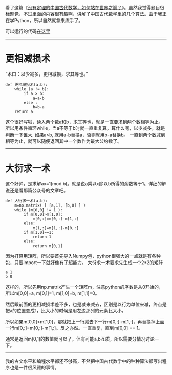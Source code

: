<!--
.. title: 中国古代数学算法的Python实现
.. slug: python-old-chinese
.. date: 2017-12-28 15:00:15 UTC+08:00
.. tags: 教程
.. category:
.. link:
.. description:
.. type: text
-->

看了这篇《[没有定理的中国古代数学，如何站在世界之巅？](https://mp.weixin.qq.com/s?__biz=MzA5NDkzNjIwMg==&mid=2651662431&idx=1&sn=21ae67f8ed94ea960d92734afc384fc1&chksm=8bbe85babcc90cac200fabd65d5494bbbec81792420ba8771ad02bc324257495cffdcd57afcd)》。虽然我觉得题目很标题党，不过里面的内容很有趣啊，讲解了中国古代数学里的几个算法。由于我正在学Python，所以自然就拿来练手了。

可以运行的代码[在这里](https://repl.it/HgCF/30)
<!-- TEASER_END -->

----

# 更相减损术
“术曰：以少减多，更相减损，求其等也。”
```
def 更相减损术(a,b):
    while (a != b):
        if a > b:
            a=a-b
        else :
            b=b-a
    return a
```
这个很好写啦，读入两个数a和b，求其等也，就是一直要求到两个数相等为止。
所以用条件循环while，当a不等于b时就一直重复算。算什么呢，以少减多，就是判断一下谁大.
如果a>b, 就用a-b替换a，否则就用b-a替换b。
一直到两个数减到相等为止，就可以随便返回其中一个数作为最大公约数了。

----

# 大衍求一术
这个好帅，是求解ax≡1(mod b)。就是说a乘以x除以b所得的余数等于1。详细的解说还是看那篇公众号的文章吧。
```
def 大衍求一术(a,b):
    m=np.matrix( [ [a,1], [b,0] ] )
    while (m[0,0] != 1 ):
        if m[0,0]>m[1,0]:
            m[0,:]=m[0,:]-m[1,:]
        else:
            m[1,:]=m[1,:]-m[0,:]
        if m[1,0]==1:
            return 1
        else:
            return m[0,1]
```
因为打算用矩阵，所以要首先导入Numpy包，python很强大的一点就是有各种包，只要import一下就好像有了超能力。
大衍求一术要求先生成一个2*2的矩阵
```
a 1
b 0
```
这样的，所以先用np.matrix产生一个矩阵m，注意python的序数是从0开始的，所以m[0,0]=a, m[0,1]=1, m[1,0]=b, m[1,1]=0。

然后跟前面的更相减损术差不多，也是减来减去，区别是以行为单位来减，终点是把a的位置变成1，比大小的时候是用左边那列的元素比大小。

所以如果m[0,0]>m[1,0]，那就把上一行减去下一行m[0,:]-m[1,:]，再替换掉上面一行m[0,:]=m[0,:]-m[1,:]。反之亦然。一直重复，直到m[0,0] == 1。

通常是返回m[0,1]的数值就可以了。但有可能a,b互质，所以需要分情况讨论一下。

----

我的古文水平和编程水平都还不够高，不然把中国古代数学中的种种算法都写出程序也是一件很风雅的事情。
